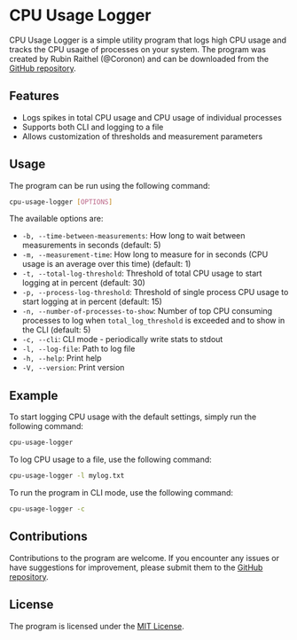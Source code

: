 ﻿# CPU Usage Logger

CPU Usage Logger is a simple utility program that logs high CPU usage and tracks the CPU usage of processes on your system. The program was created by Rubin Raithel (@Coronon) and can be downloaded from the [GitHub repository](https://github.com/Coronon/cpu-usage-logger).

## Features

- Logs spikes in total CPU usage and CPU usage of individual processes
- Supports both CLI and logging to a file
- Allows customization of thresholds and measurement parameters

## Usage

The program can be run using the following command:

```sh
cpu-usage-logger [OPTIONS]
```

The available options are:

- `-b, --time-between-measurements`: How long to wait between measurements in seconds (default: 5)
- `-m, --measurement-time`: How long to measure for in seconds (CPU usage is an average over this time) (default: 1)
- `-t, --total-log-threshold`: Threshold of total CPU usage to start logging at in percent (default: 30)
- `-p, --process-log-threshold`: Threshold of single process CPU usage to start logging at in percent (default: 15)
- `-n, --number-of-processes-to-show`: Number of top CPU consuming processes to log when `total_log_threshold` is exceeded and to show in the CLI (default: 5)
- `-c, --cli`: CLI mode - periodically write stats to stdout
- `-l, --log-file`: Path to log file
- `-h, --help`: Print help
- `-V, --version`: Print version

## Example

To start logging CPU usage with the default settings, simply run the following command:

```sh
cpu-usage-logger
```

To log CPU usage to a file, use the following command:

```sh
cpu-usage-logger -l mylog.txt
```

To run the program in CLI mode, use the following command:

```sh
cpu-usage-logger -c
```

## Contributions

Contributions to the program are welcome. If you encounter any issues or have suggestions for improvement, please submit them to the [GitHub repository](https://github.com/Coronon/cpu-usage-logger/issues).

## License

The program is licensed under the [MIT License](https://github.com/Coronon/cpu-usage-logger/blob/master/LICENSE).
